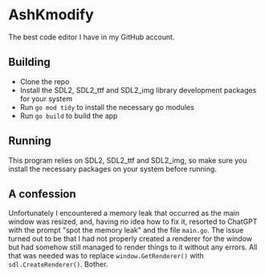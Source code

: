 # AshKmodify
The best code editor I have in my GitHub account.

## Building
- Clone the repo
- Install the SDL2, SDL2\_ttf and SDL2\_img library development packages for your system
- Run `go mod tidy` to install the necessary go modules
- Run `go build` to build the app

## Running
This program relies on SDL2, SDL2\_ttf and SDL2\_img, so make sure you install the necessary packages on your system before running.

## A confession
Unfortunately I encountered a memory leak that occurred as the main window was resized, and, having no idea how to fix it, resorted to ChatGPT with the prompt "spot the memory leak" and the file `main.go`. The issue turned out to be that I had not properly created a renderer for the window but had somehow still managed to render things to it without any errors. All that was needed was to replace `window.GetRenderer()` with `sdl.CreateRenderer()`. Bother.
